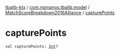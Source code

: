 [tbalib-ktx](../../index.md) / [com.npmanos.tbalib.model](../index.md) / [MatchScoreBreakdown2016Alliance](index.md) / [capturePoints](./capture-points.md)

# capturePoints

`val capturePoints: `[`Int`](https://kotlinlang.org/api/latest/jvm/stdlib/kotlin/-int/index.html)`?`